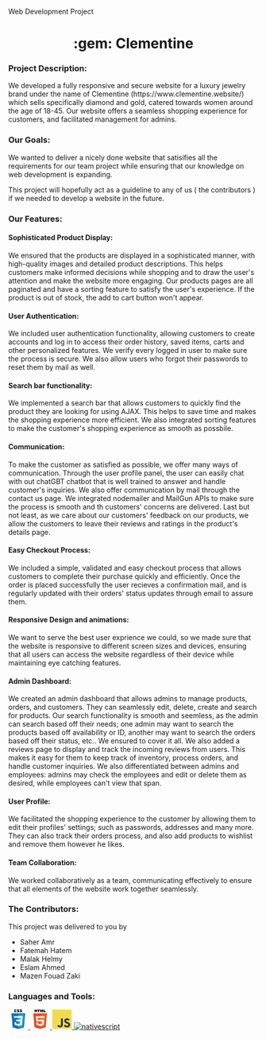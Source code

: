  Web Development Project

<h1 align="center"> :gem: Clementine</h1>
<h3 align="left">Project Description:</h3>
<p>We developed a fully responsive and secure website for a luxury jewelry brand under the name of Clementine (https://www.clementine.website/) 
which sells specifically diamond and gold, catered towards women around the age of 18-45. Our website offers a seamless shopping experience for customers, and facilitated management for admins.</p>

<h3 align="left">Our Goals:</h3>
<p> We wanted to deliver a nicely done website that satisifies all the requirements for our team project while ensuring that our knowledge on web development is expanding. </p>

<p>This project will hopefully act as a guideline to any of us ( the contributors ) if we needed to develop a website in the future.</p>

<h3 align="left">Our Features:</h3>
<h4> Sophisticated Product Display: </h4> <p> We ensured that the products are displayed in a sophisticated manner, with high-quality images and detailed product descriptions. This helps customers make informed decisions while shopping and to draw the user's attention and make the website more engaging. Our products pages are all paginated and have a sorting feature to satisfy the user's experience. If the product is out of stock, the add to cart button won't appear. </p>

<h4> User Authentication: </h4> <p> We included user authentication functionality, allowing customers to create accounts and log in to access their order history, saved items, carts and other personalized features. We verify every logged in user to make sure the process is secure. We also allow users who forgot their passwords to reset them by mail as well. </p>


<h4>Search bar functionality: </h4> <p> We implemented a search bar that allows customers to quickly find the product they are looking for using AJAX. This helps to save time and makes the shopping experience more efficient. We also integrated sorting features to make the customer's shopping experience as smooth as possbile.</p>

<h4>Communication: </h4> <p> To make the customer as satisfied as possible, we offer many ways of communication. Through the user profile panel, the user can easily chat with out chatGBT chatbot that is well trained to answer and handle customer's inquiries. We also offer communication by mail through the contact us page. We integrated nodemailer and MailGun APIs to make sure the process is smooth and th customers' concerns are delivered. Last but not least, as we care about our customers' feedback on our products, we allow the customers to leave their reviews and ratings in the product's details page.</p>


<h4> Easy Checkout Process: </h4> <p> We included a simple, validated and easy checkout process that allows customers to complete their purchase quickly and efficiently. Once the order is placed successfully the user recieves a confirmation mail, and is regularly updated  with their orders' status updates through email to assure them. </p>

<h4> Responsive Design and animations: </h4> <p> We want to serve the best user exprience we could, so we made sure that the website is responsive to different screen sizes and devices, ensuring that all users can access the website regardless of their device while maintaining eye catching features. </p>

<h4> Admin Dashboard: </h4> <p> We created an admin dashboard that allows admins to manage products, orders, and customers. They can seamlessly edit, delete, create and search for products. Our search functionality is smooth and seemless, as the admin can search based off their needs; one admin may want to search the products based off availability or ID, another may want to search the orders based off their status, etc.. We ensured to cover it all. We also added a reviews page to display and track the incoming reviews from users. This makes it easy for them to keep track of inventory, process orders, and handle customer inquiries. We also differentiated between admins and employees: admins may check the employees and edit or delete them as desired, while employees can't view that span. </p>

<h4> User Profile: </h4> <p> We facilitated the shopping experience to the customer by allowing them to edit their profiles' settings; such as passwords, addresses and many more. They can also track their orders process, and also add products to wishlist and remove them however he likes. </p>

<h4> Team Collaboration: </h4> <p> We worked collaboratively as a team, communicating effectively to ensure that all elements of the website work together seamlessly. </p>

<!-- <h3 align="left">Setbacks: </h3>
 -->

<h3 align="left">The Contributors:</h3>
<p> This project was delivered to you by
<ul>
  <li> Saher Amr</li>
  <li> Fatemah Hatem </li>
  <li>Malak Helmy</li> 
  <li>Eslam Ahmed</li>
  <li>Mazen Fouad Zaki </li>
</ul>
</p>


<h3 align="left">Languages and Tools:</h3>
<p align="left"> <a href="https://www.w3schools.com/css/" target="_blank" rel="noreferrer"> <img src="https://raw.githubusercontent.com/devicons/devicon/master/icons/css3/css3-original-wordmark.svg" alt="css3" width="40" height="40"/> </a> <a href="https://www.w3.org/html/" target="_blank" rel="noreferrer"> <img src="https://raw.githubusercontent.com/devicons/devicon/master/icons/html5/html5-original-wordmark.svg" alt="html5" width="40" height="40"/> </a> <a href="https://developer.mozilla.org/en-US/docs/Web/JavaScript" target="_blank" rel="noreferrer"> <img src="https://raw.githubusercontent.com/devicons/devicon/master/icons/javascript/javascript-original.svg" alt="javascript" width="40" height="40"/> </a> <a href="https://nativescript.org/" target="_blank" rel="noreferrer"> <img src="https://raw.githubusercontent.com/detain/svg-logos/780f25886640cef088af994181646db2f6b1a3f8/svg/nativescript.svg" alt="nativescript" width="40" height="40"/> </a> </p>

